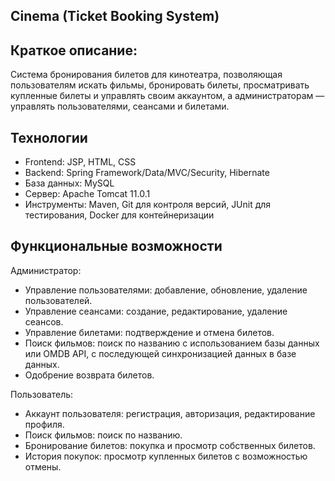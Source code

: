 ## Cinema (Ticket Booking System)

## Краткое описание:

Система бронирования билетов для кинотеатра, позволяющая пользователям искать фильмы, бронировать билеты, просматривать купленные билеты и управлять своим аккаунтом, а администраторам — управлять пользователями, сеансами и билетами.

## Технологии 

* Frontend: JSP, HTML, CSS
* Backend: Spring Framework/Data/MVC/Security, Hibernate
* База данных: MySQL
* Сервер: Apache Tomcat 11.0.1
* Инструменты: Maven, Git для контроля версий, JUnit для тестирования, Docker для контейнеризации

## Функциональные возможности

Администратор:

* Управление пользователями: добавление, обновление, удаление пользователей.
* Управление сеансами: создание, редактирование, удаление сеансов.
* Управление билетами: подтверждение и отмена билетов.
* Поиск фильмов: поиск по названию с использованием базы данных или OMDB API, с последующей синхронизацией данных в базе данных.
* Одобрение возврата билетов.

Пользователь:

* Аккаунт пользователя: регистрация, авторизация, редактирование профиля.
* Поиск фильмов: поиск по названию.
* Бронирование билетов: покупка и просмотр собственных билетов.
* История покупок: просмотр купленных билетов с возможностью отмены.

